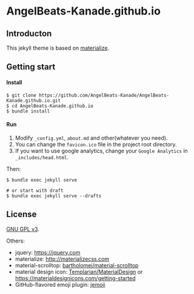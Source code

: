AngelBeats-Kanade.github.io
==============

## Introducton

This jekyll theme is based on [materialize](http://materializecss.com).

## Getting start

#### Install

```
$ git clone https://github.com/AngelBeats-Kanade/AngelBeats-Kanade.github.io.git
$ cd AngelBeats-Kanade.github.io
$ bundle install
```

#### Run

1. Modify `_config.yml`, `about.md` and other(whatever you need).
2. You can change the `favicon.ico` file in the project root directory.
3. If you want to use google analytics, change your `Google Analytics` in `_includes/head.html`.

Then:

```
$ bundle exec jekyll serve

# or start with draft
$ bundle exec jekyll serve --drafts
```

## License

[GNU GPL v3](http://www.gnu.org/licenses/).

Others:

- jquery: <https://jquery.com>
- materialize: <http://materializecss.com>
- material-scrolltop: [bartholomej/material-scrolltop](https://github.com/bartholomej/material-scrolltop)
- material design icon: [Templarian/MaterialDesign](https://github.com/Templarian/MaterialDesign) or <https://materialdesignicons.com/getting-started>
- GitHub-flavored emoji plugin: [jemoji](https://github.com/jekyll/jemoji)
